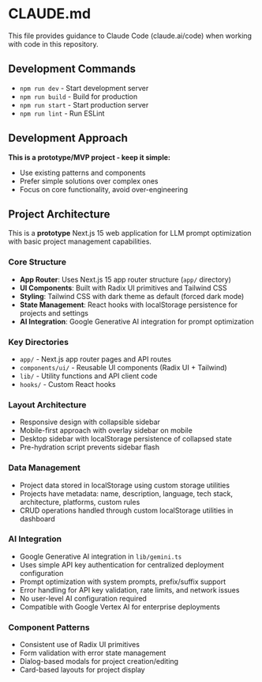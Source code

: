 # CLAUDE.md

This file provides guidance to Claude Code (claude.ai/code) when working with code in this repository.

## Development Commands

- `npm run dev` - Start development server
- `npm run build` - Build for production
- `npm run start` - Start production server
- `npm run lint` - Run ESLint

## Development Approach

**This is a prototype/MVP project - keep it simple:**
- Use existing patterns and components
- Prefer simple solutions over complex ones
- Focus on core functionality, avoid over-engineering

## Project Architecture

This is a **prototype** Next.js 15 web application for LLM prompt optimization with basic project management capabilities.

### Core Structure
- **App Router**: Uses Next.js 15 app router structure (`app/` directory)
- **UI Components**: Built with Radix UI primitives and Tailwind CSS
- **Styling**: Tailwind CSS with dark theme as default (forced dark mode)
- **State Management**: React hooks with localStorage persistence for projects and settings
- **AI Integration**: Google Generative AI integration for prompt optimization

### Key Directories
- `app/` - Next.js app router pages and API routes
- `components/ui/` - Reusable UI components (Radix UI + Tailwind)
- `lib/` - Utility functions and API client code
- `hooks/` - Custom React hooks

### Layout Architecture
- Responsive design with collapsible sidebar
- Mobile-first approach with overlay sidebar on mobile
- Desktop sidebar with localStorage persistence of collapsed state
- Pre-hydration script prevents sidebar flash

### Data Management
- Project data stored in localStorage using custom storage utilities
- Projects have metadata: name, description, language, tech stack, architecture, platforms, custom rules
- CRUD operations handled through custom localStorage utilities in dashboard

### AI Integration
- Google Generative AI integration in `lib/gemini.ts`
- Uses simple API key authentication for centralized deployment configuration
- Prompt optimization with system prompts, prefix/suffix support
- Error handling for API key validation, rate limits, and network issues
- No user-level AI configuration required
- Compatible with Google Vertex AI for enterprise deployments

### Component Patterns
- Consistent use of Radix UI primitives
- Form validation with error state management
- Dialog-based modals for project creation/editing
- Card-based layouts for project display